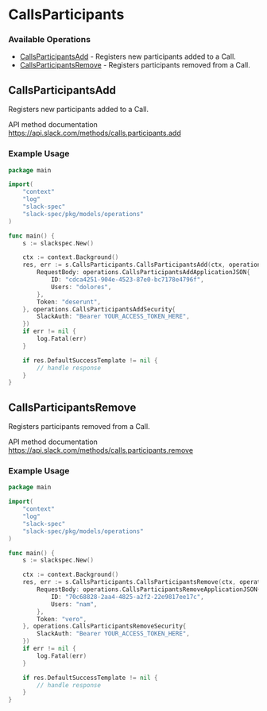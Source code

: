 # CallsParticipants

### Available Operations

* [CallsParticipantsAdd](#callsparticipantsadd) - Registers new participants added to a Call.
* [CallsParticipantsRemove](#callsparticipantsremove) - Registers participants removed from a Call.

## CallsParticipantsAdd

Registers new participants added to a Call.

API method documentation
<https://api.slack.com/methods/calls.participants.add>

### Example Usage

```go
package main

import(
	"context"
	"log"
	"slack-spec"
	"slack-spec/pkg/models/operations"
)

func main() {
    s := slackspec.New()

    ctx := context.Background()
    res, err := s.CallsParticipants.CallsParticipantsAdd(ctx, operations.CallsParticipantsAddRequest{
        RequestBody: operations.CallsParticipantsAddApplicationJSON{
            ID: "cdca4251-904e-4523-87e0-bc7178e4796f",
            Users: "dolores",
        },
        Token: "deserunt",
    }, operations.CallsParticipantsAddSecurity{
        SlackAuth: "Bearer YOUR_ACCESS_TOKEN_HERE",
    })
    if err != nil {
        log.Fatal(err)
    }

    if res.DefaultSuccessTemplate != nil {
        // handle response
    }
}
```

## CallsParticipantsRemove

Registers participants removed from a Call.

API method documentation
<https://api.slack.com/methods/calls.participants.remove>

### Example Usage

```go
package main

import(
	"context"
	"log"
	"slack-spec"
	"slack-spec/pkg/models/operations"
)

func main() {
    s := slackspec.New()

    ctx := context.Background()
    res, err := s.CallsParticipants.CallsParticipantsRemove(ctx, operations.CallsParticipantsRemoveRequest{
        RequestBody: operations.CallsParticipantsRemoveApplicationJSON{
            ID: "70c68828-2aa4-4825-a2f2-22e9817ee17c",
            Users: "nam",
        },
        Token: "vero",
    }, operations.CallsParticipantsRemoveSecurity{
        SlackAuth: "Bearer YOUR_ACCESS_TOKEN_HERE",
    })
    if err != nil {
        log.Fatal(err)
    }

    if res.DefaultSuccessTemplate != nil {
        // handle response
    }
}
```
